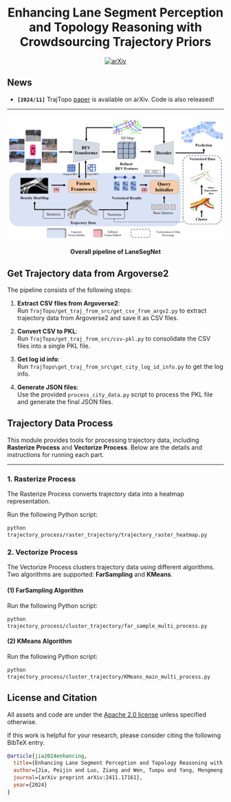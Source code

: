 <div align="center">

# Enhancing Lane Segment Perception and Topology Reasoning with Crowdsourcing Trajectory Priors

[![arXiv](https://img.shields.io/badge/arXiv-2312.16108-479ee2.svg)](https://arxiv.org/abs/2411.17161)


</div>


## News
- **`[2024/11]`** TrajTopo [paper](https://arxiv.org/abs/2411.17161) is available on arXiv. Code is also released!

---

![method](figs/overview.png "Pipeline of TrajTopo")

<div align="center">
<b>Overall pipeline of LaneSegNet</b>
</div>
<!-- 
## Table of Contents

- [Installation](#installation)
- [Prepare Dataset](#prepare-dataset)
- [Train and Evaluate](#train-and-evaluate)
- [License and Citation](#license-and-citation)
 -->

<!-- ## Prerequisites

- Linux
- Python 3.8.x
- NVIDIA GPU + CUDA 11.1
- PyTorch 1.9.1 -->

## Get Trajectory data from Argoverse2
The pipeline consists of the following steps:

1. **Extract CSV files from Argoverse2**:  
   Run `TrajTopo/get_traj_from_src/get_csv_from_argv2.py` to extract trajectory data from Argoverse2 and save it as CSV files.

2. **Convert CSV to PKL**:  
   Run `TrajTopo/get_traj_from_src/csv-pkl.py` to consolidate the CSV files into a single PKL file.

3. **Get log id info**:  
   Run `TrajTopo\get_traj_from_src\get_city_log_id_info.py` to get the log info.

4. **Generate JSON files**:  
   Use the provided `process_city_data.py` script to process the PKL file and generate the final JSON files.


## Trajectory Data Process

This module provides tools for processing trajectory data, including **Rasterize Process** and **Vectorize Process**. Below are the details and instructions for running each part.

---

### 1. Rasterize Process

The Rasterize Process converts trajectory data into a heatmap representation.

Run the following Python script:
```
python trajectory_process/raster_trajectory/trajectory_raster_heatmap.py
```

### 2. Vectorize Process
The Vectorize Process clusters trajectory data using different algorithms. Two algorithms are supported: **FarSampling** and **KMeans**.

#### (1) FarSampling Algorithm
Run the following Python script:
```
python trajectory_process/cluster_trajectory/far_sample_multi_process.py
```

#### (2) KMeans Algorithm
Run the following Python script:
```
python trajectory_process/cluster_trajectory/KMeans_main_multi_process.py
```




<!-- ## Installation

We recommend using [conda](https://docs.conda.io/en/latest/miniconda.html) to run the code.
```bash
conda create -n lanesegnet python=3.8 -y
conda activate lanesegnet

# (optional) If you have CUDA installed on your computer, skip this step.
conda install cudatoolkit=11.1.1 -c conda-forge

pip install torch==1.9.1+cu111 torchvision==0.10.1+cu111 -f https://download.pytorch.org/whl/torch_stable.html
```

Install mm-series packages.
```bash
pip install mmcv-full==1.5.2 -f https://download.openmmlab.com/mmcv/dist/cu111/torch1.9.0/index.html
pip install mmdet==2.26.0
pip install mmsegmentation==0.29.1
pip install mmdet3d==1.0.0rc6
```

Install other required packages.
```bash
pip install -r requirements.txt
```

## Prepare Dataset

Following [OpenLane-V2 repo](https://github.com/OpenDriveLab/OpenLane-V2/blob/v2.1.0/data) to download the **Image** and the **Map Element Bucket** data. Run the following script to collect data for this repo. 

## Train and Evaluate -->



## License and Citation
All assets and code are under the [Apache 2.0 license](./LICENSE) unless specified otherwise.

If this work is helpful for your research, please consider citing the following BibTeX entry.

``` bibtex
@article{jia2024enhancing,
  title={Enhancing Lane Segment Perception and Topology Reasoning with Crowdsourcing Trajectory Priors},
  author={Jia, Peijin and Luo, Ziang and Wen, Tuopu and Yang, Mengmeng and Jiang, Kun and Cui, Le and Yang, Diange},
  journal={arXiv preprint arXiv:2411.17161},
  year={2024}
}

```

